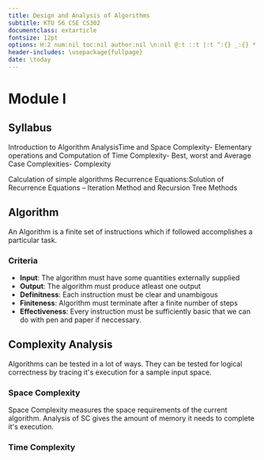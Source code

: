 ```yaml
---
title: Design and Analysis of Algorithms
subtitle: KTU S6 CSE CS302
documentclass: extarticle
fontsize: 12pt
options: H:2 num:nil toc:nil author:nil \n:nil @:t ::t |:t ^:{} _:{} *:t TeX:t LaTeX:t
header-includes: \usepackage{fullpage}
date: \today
---
```

# Module I 
## Syllabus
Introduction to Algorithm AnalysisTime and Space Complexity-
Elementary operations and Computation of Time Complexity-
Best, worst and Average Case Complexities- Complexity

Calculation of simple algorithms
Recurrence Equations:Solution of Recurrence Equations –
Iteration Method and Recursion Tree Methods

## Algorithm
An Algorithm is a finite set of instructions which if followed accomplishes a particular task.

### Criteria 
* **Input**: The algorithm must have some quantities externally supplied
* **Output**: The algorithm must produce atleast one output
* **Definitness**: Each instruction must be clear and unambigous
* **Finiteness**: Algorithm must terminate after a finite number of steps
* **Effectiveness**: Every instruction must be sufficiently basic that we can do with pen and paper if neccessary.

## Complexity Analysis
Algorithms can be tested in a lot of ways. They can be tested for logical correctness by tracing it's execution for a sample input space.

### Space Complexity
Space Complexity measures the space requirements of the current algorithm. Analysis of SC gives the amount of memory it needs to complete it's execution.

### Time Complexity
